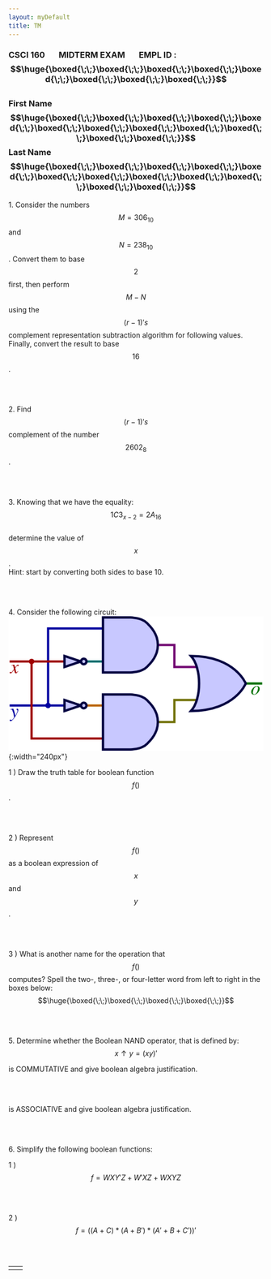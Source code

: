 ```yaml
---
layout: myDefault
title: TM
---
```

  
  
  
### CSCI 160 &nbsp; &nbsp; &nbsp; MIDTERM EXAM &nbsp;  &nbsp; &nbsp; EMPL ID :  &nbsp; &nbsp; $$\huge{\boxed{\;\;}\boxed{\;\;}\boxed{\;\;}\boxed{\;\;}\boxed{\;\;}\boxed{\;\;}\boxed{\;\;}\boxed{\;\;}}$$ <br/> First Name $$\huge{\boxed{\;\;}\boxed{\;\;}\boxed{\;\;}\boxed{\;\;}\boxed{\;\;}\boxed{\;\;}\boxed{\;\;}\boxed{\;\;}\boxed{\;\;}\boxed{\;\;}\boxed{\;\;}\boxed{\;\;}}$$ Last Name $$\huge{\boxed{\;\;}\boxed{\;\;}\boxed{\;\;}\boxed{\;\;}\boxed{\;\;}\boxed{\;\;}\boxed{\;\;}\boxed{\;\;}\boxed{\;\;}\boxed{\;\;}\boxed{\;\;}\boxed{\;\;}}$$  

  
  
  
  
1\.  Consider the numbers $$M = 306_{10}$$ and $$N = 238_{10}$$. Convert them to base $$2$$ first,
then perform $$M-N$$ using the $$(r-1)'s$$ complement representation subtraction algorithm for following values. Finally, convert the result to base $$16$$.  
  
<br/>  
  
<br/>  
  
2\.  Find $$(r-1)'s$$ complement of the number $$2602_8$$. 
  
<br/>  
  
<br/>  
  
3\.  Knowing that we have the equality:  
$$1C3_{x-2} = 2A_{16}$$  
determine the value of $$x$$.  
Hint: start by converting both sides to base 10.  
  
<br/>  
  
<br/>  
  
4\.  Consider the following circuit:  
![](XOR.png){:width="240px"}  
  
 1 )  Draw the truth table for boolean function $$f()$$.  
  
<br/>  
  
<br/>  
  
 2 )  Represent $$f()$$ as a boolean expression of $$x$$ and $$y$$.  
  
<br/>  
  
<br/>  
  
 3 )  What is another name for the operation that $$f()$$ computes?  Spell the two-, three-, or four-letter word from left to right in the boxes below:  
$$\huge{\boxed{\;\;}\boxed{\;\;}\boxed{\;\;}\boxed{\;\;}}$$
  
<br/>  
  
<br/>  
  
5\.  Determine whether the Boolean NAND operator, that is defined by:
$$x \uparrow y = (xy)'$$
  
is COMMUTATIVE and give boolean algebra justification.  
  
<br/>  
  
<br/>  
  
is ASSOCIATIVE and give boolean algebra justification.  
  
<br/>  
  
<br/>  
  
6\.  Simplify the following boolean functions:  
  
 1 )  $$ f = WXY'Z + W'XZ + WXYZ $$  
  
<br/>  
  
<br/>  
  
 2 )  $$ f = ( ( A + C ) * ( A + B' ) * ( A' + B + C' ) )' $$  
  
<br/>  
  
<br/>  
  
    
  
  
<table border="0px"><tr><td style="width:50%">
</td><td style="width:50%">
</td></tr></table>
